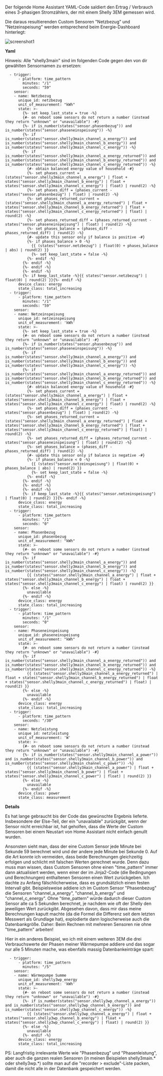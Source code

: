 Der folgende Home Assistant YAML-Code saldiert den Ertrag / Verbrauch eines 3-phasigen Stromzählers, der mit einem Shelly 3EM gemessen wird.

Die daraus resultierenden Custom Sensoren "Netzbezug" und "Netzeinspeisung" werden entsprechend beim Energie-Dashboard hinterlegt:

![screenshot1](energie-dashboard-einstellungen.png?raw=true "screenshot1")

**Yaml**

Hinweis: Alle "shelly3main" sind im folgenden Code gegen den von dir gewählten Sensornamen zu ersetzen:

```
  - trigger:
      - platform: time_pattern
        minutes: "/1"
        seconds: "59"
    sensor:
    - name: Netzbezug
      unique_id: netzbezug
      unit_of_measurement: "kWh"
      state: >-
        {%- set keep_last_state = true -%}
        {#- on reboot some sensors do not return a number (instead they return "unknown" or "unavailable") -#}
        {%- if is_number(states("sensor.phasenbezug")) and is_number(states("sensor.phaseneinspeisung")) -%}
        {%- if is_number(states("sensor.shelly3main_channel_a_energy")) and is_number(states("sensor.shelly3main_channel_b_energy")) and is_number(states("sensor.shelly3main_channel_c_energy")) -%}
        {%- if is_number(states("sensor.shelly3main_channel_a_energy_returned")) and is_number(states("sensor.shelly3main_channel_b_energy_returned")) and is_number(states("sensor.shelly3main_channel_c_energy_returned")) -%}
          {#- obtain balanced energy value of household -#}
          {%- set phases_current = (states("sensor.shelly3main_channel_a_energy") | float + states("sensor.shelly3main_channel_b_energy") | float + states("sensor.shelly3main_channel_c_energy") | float) | round(2) -%}
          {%- set phases_diff = (phases_current - states("sensor.phasenbezug") | float) | round(2) -%}
          {%- set phases_returned_current = (states("sensor.shelly3main_channel_a_energy_returned") | float + states("sensor.shelly3main_channel_b_energy_returned") | float + states("sensor.shelly3main_channel_c_energy_returned") | float) | round(2) -%}
          {%- set phases_returned_diff = (phases_returned_current - states("sensor.phaseneinspeisung") | float) | round(2) -%}
          {%- set phases_balance = (phases_diff - phases_returned_diff) | round(2) -%}
          {#- update this sensor only if balance is positive -#}
          {%- if phases_balance > 0 -%}
            {{ (states("sensor.netzbezug") | float(0) + phases_balance | abs) | round(2) }}
            {%- set keep_last_state = false -%}
          {%- endif -%}
        {%- endif -%}
        {%- endif -%}
        {%- endif -%}
        {%- if keep_last_state -%}{{ states("sensor.netzbezug") | float(0) | round(2) }}{%- endif -%}
      device_class: energy
      state_class: total_increasing
  - trigger:
      - platform: time_pattern
        minutes: "/1"
        seconds: "59"
    sensor:
    - name: Netzeinspeisung
      unique_id: netzeinspeisung
      unit_of_measurement: 'kWh'
      state: >-
        {%- set keep_last_state = true -%}
        {#- on reboot some sensors do not return a number (instead they return "unknown" or "unavailable") -#}
        {%- if is_number(states("sensor.phasenbezug")) and is_number(states("sensor.phaseneinspeisung")) -%}
        {%- if is_number(states("sensor.shelly3main_channel_a_energy")) and is_number(states("sensor.shelly3main_channel_b_energy")) and is_number(states("sensor.shelly3main_channel_c_energy")) -%}
        {%- if is_number(states("sensor.shelly3main_channel_a_energy_returned")) and is_number(states("sensor.shelly3main_channel_b_energy_returned")) and is_number(states("sensor.shelly3main_channel_c_energy_returned")) -%}
          {#- obtain balanced energy value of household -#}
          {%- set phases_current = (states("sensor.shelly3main_channel_a_energy") | float + states("sensor.shelly3main_channel_b_energy") | float + states("sensor.shelly3main_channel_c_energy") | float) | round(2) -%}
          {%- set phases_diff = (phases_current - states("sensor.phasenbezug") | float) | round(2) -%}
          {%- set phases_returned_current = (states("sensor.shelly3main_channel_a_energy_returned") | float + states("sensor.shelly3main_channel_b_energy_returned") | float + states("sensor.shelly3main_channel_c_energy_returned") | float) | round(2) -%}
          {%- set phases_returned_diff = (phases_returned_current - states("sensor.phaseneinspeisung") | float) | round(2) -%}
          {%- set phases_balance = (phases_diff - phases_returned_diff) | round(2) -%}
          {#- update this sensor only if balance is negative -#}
          {%- if phases_balance < 0 -%}
            {{ (states("sensor.netzeinspeisung") | float(0) + phases_balance | abs) | round(2) }}
            {%- set keep_last_state = false -%}
          {%- endif -%}
        {%- endif -%}
        {%- endif -%}
        {%- endif -%}
        {%- if keep_last_state -%}{{ states("sensor.netzeinspeisung") | float(0) | round(2) }}{%- endif -%}
      device_class: energy
      state_class: total_increasing
  - trigger:
      - platform: time_pattern
        minutes: "/1"
        seconds: "0"
    sensor:
    - name: Phasenbezug
      unique_id: phasenbezug
      unit_of_measurement: "kWh"
      state: >-
        {#- on reboot some sensors do not return a number (instead they return "unknown" or "unavailable") -#}
        {%- if is_number(states("sensor.shelly3main_channel_a_energy")) and is_number(states("sensor.shelly3main_channel_b_energy")) and is_number(states("sensor.shelly3main_channel_c_energy")) -%}
          {{ (states("sensor.shelly3main_channel_a_energy") | float + states("sensor.shelly3main_channel_b_energy") | float + states("sensor.shelly3main_channel_c_energy") | float) | round(2) }}
        {%- else -%}
          unavailable
        {%- endif -%}
      device_class: energy
      state_class: total_increasing
  - trigger:
      - platform: time_pattern
        minutes: "/1"
        seconds: "0"
    sensor:
    - name: Phaseneinspeisung
      unique_id: phaseneinspeisung
      unit_of_measurement: "kWh"
      state: >-
        {#- on reboot some sensors do not return a number (instead they return "unknown" or "unavailable") -#}
        {%- if is_number(states("sensor.shelly3main_channel_a_energy_returned")) and is_number(states("sensor.shelly3main_channel_b_energy_returned")) and is_number(states("sensor.shelly3main_channel_c_energy_returned")) -%}
          {{ (states("sensor.shelly3main_channel_a_energy_returned") | float + states("sensor.shelly3main_channel_b_energy_returned") | float + states("sensor.shelly3main_channel_c_energy_returned") | float) | round(2) }}
        {%- else -%}
          unavailable
        {%- endif -%}
      device_class: energy
      state_class: total_increasing
  - trigger:
      - platform: time_pattern
        seconds: "/30"
    sensor:
    - name: Netzleistung
      unique_id: netzleistung
      unit_of_measurement: 'W'
      state: >-
        {#- on reboot some sensors do not return a number (instead they return "unknown" or "unavailable") -#}
        {%- if is_number(states("sensor.shelly3main_channel_a_power")) and is_number(states("sensor.shelly3main_channel_b_power")) and is_number(states("sensor.shelly3main_channel_c_power")) -%}
          {{ (states("sensor.shelly3main_channel_a_power") | float + states("sensor.shelly3main_channel_b_power") | float + states("sensor.shelly3main_channel_c_power") | float) | round(2) }}
        {%- else -%}
          unavailable
        {%- endif -%}
      device_class: power
      state_class: measurement
```

**Details**

Es hat lange gebraucht bis der Code das gewünschte Ergebnis lieferte. Insbesondere der Else-Teil, der ein "unavailable" zurückgibt, wenn der Sensor nicht erreichbar ist, hat geholfen, dass die Werte der Custom Sensoren bei einem Neustart von Home Assistant nicht einfach genullt wurden.

Ansonsten sieht man, dass der eine Custom Sensor jede Minute bei Sekunde 59 berechnet wird und der andere jede Minute bei Sekunde 0. Auf die Art konnte ich vermeiden, dass beide Berechnungen gleichzeitig erfolgen und schlicht mit falschen Werten gerechnet wurde. Denn dazu muss man wissen, dass Custom Sensoren ohne einen "time_pattern" immer dann aktualisiert werden, wenn einer der im Jinja2-Code (die Bedingungen und Berechnungen) enthaltenen Sensoren einen Wert zurückgeben. Ich dachte zu Anfang fälschlicherweise, dass es grundsätzlich einen festen Intervall gibt. Beispielsweise addiere ich im Custom Sensor "Phasenbezug" die Sensoren "channel_a_energy", "channel_b_energy" und "channel_c_energy". Ohne "time_pattern" würde dadurch dieser Custom Sensor alle ca 5 Sekunden berechnet, je nachdem wie oft der Shelly den jeweiligen Wert zurückgibt. Abgesehen davon, dass mir dass meine Berechnungen kaputt machte (da die Formel die Differenz seit dem letzten Messwert als Grundlage hat), explodierte dann logischerweise auch die Datenbankgröße. Daher: Beim Rechnen mit mehreren Sensoren nie ohne "time_pattern" arbeiten!

Hier in ein anderes Beispiel, wo ich mit einem weiteren 3EM die drei Verbrauchswerte der Phasen meiner Wärmepumpe addiere und das sogar nur alle 5 Minuten mache, was ebenfalls massig Datenbankeinträge spart:

```
  - trigger:
      - platform: time_pattern
        minutes: "/5"
    sensor:
    - name: Wärmepumpe Summe
      unique_id: shelly3wp_energy
      unit_of_measurement: 'kWh'
      state: >-
        {#- on reboot some sensors do not return a number (instead they return "unknown" or "unavailable") -#}
        {%- if is_number(states("sensor.shelly3wp_channel_a_energy")) and is_number(states("sensor.shelly3wp_channel_b_energy")) and is_number(states("sensor.shelly3wp_channel_c_energy")) -%}
          {{ (states("sensor.shelly3wp_channel_a_energy") | float + states("sensor.shelly3wp_channel_b_energy") | float + states("sensor.shelly3wp_channel_c_energy") | float) | round(2) }}
        {%- else -%}
          unavailable
        {%- endif -%}
      device_class: energy
      state_class: total_increasing
```

PS: Langfristig irrelevante Werte wie "Phasenbezug" und "Phasenleistung", aber auch die ganzen realen Sensoren (in meinen Beispielen shelly3main.* oder shelly3wp.*) sollte man auf die "recorder > exclude"-Liste packen, damit die nicht alle in der Datenbank gespeichert werden.

